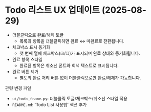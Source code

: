 # Todo 리스트 UX 업데이트 (2025-08-29)

- 더블클릭으로 완료/해제 토글
  - 목록의 항목을 더블클릭하면 완료 ↔ 미완료로 전환됩니다.
- 체크박스 표시 동기화
  - 첫 번째 열에 체크박스(☑/☐)가 표시되며 완료 상태와 동기화됩니다.
- 완료 항목 스타일
  - 완료된 항목은 취소선 폰트와 회색 텍스트로 표시됩니다.
- 완료 버튼 제거
  - 별도의 완료 처리 버튼 없이 더블클릭으로만 완료/해제가 가능합니다.

관련 변경 파일
- `ui/todo_frame.py`: 더블클릭 토글/체크박스/취소선 스타일 적용
- `README.md`: 'Todo List 사용법' 섹션 추가
